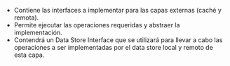 * Contiene las interfaces a implementar para las capas externas (caché y remota).
* Permite ejecutar las operaciones requeridas y abstraer la implementación.
* Contendrá un Data Store Interface que se utilizará para llevar a cabo las operaciones a ser implementadas por el data store local y remoto de esta capa.